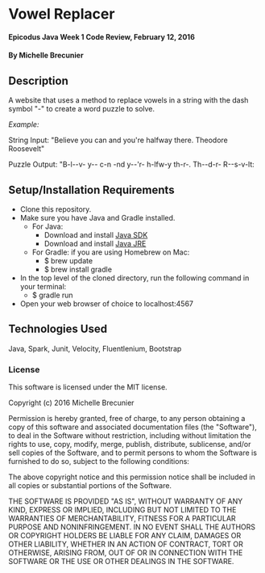 # Vowel Replacer

#### Epicodus Java Week 1 Code Review, February 12, 2016

#### By Michelle Brecunier

## Description

A website that uses a method to replace vowels in a string with the dash symbol "-" to create a word puzzle to solve.

*Example:*

String Input: "Believe you can and you're halfway there. Theodore Roosevelt"

Puzzle Output: "B-l--v- y-- c-n -nd y--'r- h-lfw-y th-r-. Th--d-r- R--s-v-lt:

## Setup/Installation Requirements

* Clone this repository.
* Make sure you have Java and Gradle installed.
    * For Java:
        * Download and install [Java SDK](http://www.oracle.com/technetwork/java/javase/downloads/jdk8-downloads-2133151.html)
        * Download and install [Java JRE](http://www.java.com/en/)
    * For Gradle: if you are using Homebrew on Mac:
        * $ brew update
        * $ brew install gradle
* In the top level of the cloned directory, run the following command in your terminal:
    * $ gradle run
* Open your web browser of choice to localhost:4567

## Technologies Used

Java, Spark, Junit, Velocity, Fluentlenium, Bootstrap

### License

This software is licensed under the MIT license.

Copyright (c) 2016 Michelle Brecunier

Permission is hereby granted, free of charge, to any person obtaining a copy of this software and associated documentation files (the "Software"), to deal in the Software without restriction, including without limitation the rights to use, copy, modify, merge, publish, distribute, sublicense, and/or sell copies of the Software, and to permit persons to whom the Software is furnished to do so, subject to the following conditions:

The above copyright notice and this permission notice shall be included in all copies or substantial portions of the Software.

THE SOFTWARE IS PROVIDED "AS IS", WITHOUT WARRANTY OF ANY KIND, EXPRESS OR IMPLIED, INCLUDING BUT NOT LIMITED TO THE WARRANTIES OF MERCHANTABILITY, FITNESS FOR A PARTICULAR PURPOSE AND NONINFRINGEMENT. IN NO EVENT SHALL THE AUTHORS OR COPYRIGHT HOLDERS BE LIABLE FOR ANY CLAIM, DAMAGES OR OTHER LIABILITY, WHETHER IN AN ACTION OF CONTRACT, TORT OR OTHERWISE, ARISING FROM, OUT OF OR IN CONNECTION WITH THE SOFTWARE OR THE USE OR OTHER DEALINGS IN THE SOFTWARE.
